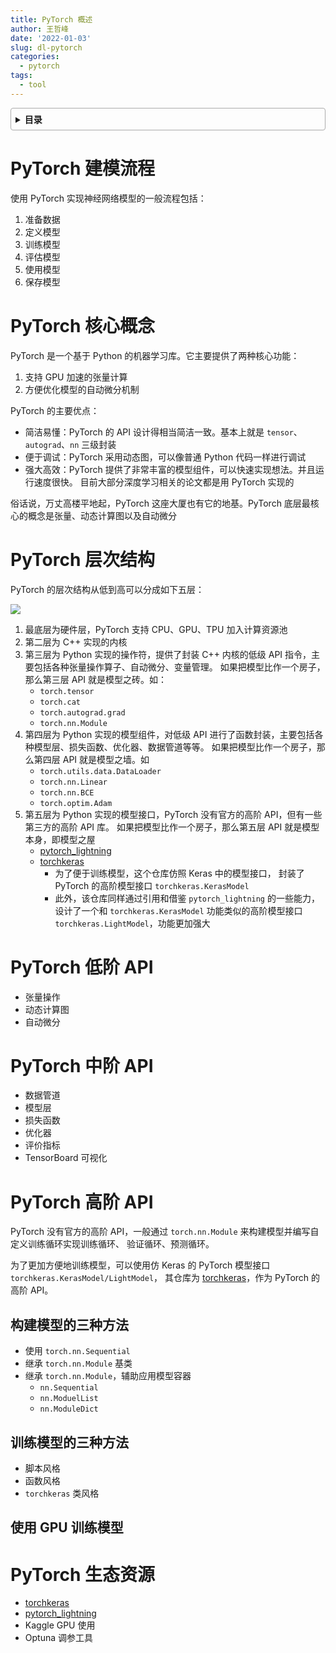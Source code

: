 ```yaml
---
title: PyTorch 概述
author: 王哲峰
date: '2022-01-03'
slug: dl-pytorch
categories:
  - pytorch
tags:
  - tool
---
```


<style>
details {
    border: 1px solid #aaa;
    border-radius: 4px;
    padding: .5em .5em 0;
}
summary {
    font-weight: bold;
    margin: -.5em -.5em 0;
    padding: .5em;
}
details[open] {
    padding: .5em;
}
details[open] summary {
    border-bottom: 1px solid #aaa;
    margin-bottom: .5em;
}
img {
    pointer-events: none;
}
</style>

<details><summary>目录</summary><p>

- [PyTorch 建模流程](#pytorch-建模流程)
- [PyTorch 核心概念](#pytorch-核心概念)
- [PyTorch 层次结构](#pytorch-层次结构)
- [PyTorch 低阶 API](#pytorch-低阶-api)
- [PyTorch 中阶 API](#pytorch-中阶-api)
- [PyTorch 高阶 API](#pytorch-高阶-api)
  - [构建模型的三种方法](#构建模型的三种方法)
  - [训练模型的三种方法](#训练模型的三种方法)
  - [使用 GPU 训练模型](#使用-gpu-训练模型)
- [PyTorch 生态资源](#pytorch-生态资源)
</p></details><p></p>

# PyTorch 建模流程

使用 PyTorch 实现神经网络模型的一般流程包括：

1. 准备数据
2. 定义模型
3. 训练模型
4. 评估模型
5. 使用模型
6. 保存模型

# PyTorch 核心概念

PyTorch 是一个基于 Python 的机器学习库。它主要提供了两种核心功能：

1. 支持 GPU 加速的张量计算
2. 方便优化模型的自动微分机制

PyTorch 的主要优点：

* 简洁易懂：PyTorch 的 API 设计得相当简洁一致。基本上就是 `tensor`、`autograd`、`nn` 三级封装
* 便于调试：PyTorch 采用动态图，可以像普通 Python 代码一样进行调试
* 强大高效：PyTorch 提供了非常丰富的模型组件，可以快速实现想法。并且运行速度很快。
  目前大部分深度学习相关的论文都是用 PyTorch 实现的

俗话说，万丈高楼平地起，PyTorch 这座大厦也有它的地基。PyTorch 底层最核心的概念是张量、动态计算图以及自动微分

# PyTorch 层次结构

PyTorch 的层次结构从低到高可以分成如下五层：

![](https://tva1.sinaimg.cn/large/e6c9d24egy1h5hw3zgu7ij212w0lwjt3.jpg)

1. 最底层为硬件层，PyTorch 支持 CPU、GPU、TPU 加入计算资源池
2. 第二层为 C++ 实现的内核
3. 第三层为 Python 实现的操作符，提供了封装 C++ 内核的低级 API 指令，主要包括各种张量操作算子、自动微分、变量管理。
   如果把模型比作一个房子，那么第三层 API 就是模型之砖。如：
    - `torch.tensor`
    - `torch.cat`
    - `torch.autograd.grad`
    - `torch.nn.Module`
4. 第四层为 Python 实现的模型组件，对低级 API 进行了函数封装，主要包括各种模型层、损失函数、优化器、数据管道等等。
   如果把模型比作一个房子，那么第四层 API 就是模型之墙。如
    - `torch.utils.data.DataLoader`
    - `torch.nn.Linear`
    - `torch.nn.BCE`
    - `torch.optim.Adam`
5. 第五层为 Python 实现的模型接口，PyTorch 没有官方的高阶 API，但有一些第三方的高阶 API 库。
   如果把模型比作一个房子，那么第五层 API 就是模型本身，即模型之屋
    - [pytorch_lightning](https://www.pytorchlightning.ai/)
    - [torchkeras](https://github.com/lyhue1991/torchkeras)
        - 为了便于训练模型，这个仓库仿照 Keras 中的模型接口，
          封装了 PyTorch 的高阶模型接口 `torchkeras.KerasModel`
        - 此外，该仓库同样通过引用和借鉴 `pytorch_lightning` 的一些能力，
          设计了一个和 `torchkeras.KerasModel` 功能类似的高阶模型接口 `torchkeras.LightModel`，功能更加强大

# PyTorch 低阶 API

* 张量操作
* 动态计算图
* 自动微分

# PyTorch 中阶 API

* 数据管道
* 模型层
* 损失函数
* 优化器
* 评价指标
* TensorBoard 可视化

# PyTorch 高阶 API

PyTorch 没有官方的高阶 API，一般通过 `torch.nn.Module` 来构建模型并编写自定义训练循环实现训练循环、
验证循环、预测循环。

为了更加方便地训练模型，可以使用仿 Keras 的 PyTorch 模型接口 `torchkeras.KerasModel/LightModel`，
其仓库为 [torchkeras](https://github.com/lyhue1991/torchkeras)，作为 PyTorch 的高阶 API。

## 构建模型的三种方法

- 使用 `torch.nn.Sequential` 
- 继承 `torch.nn.Module` 基类
- 继承 `torch.nn.Module`，辅助应用模型容器
    - `nn.Sequential`
    - `nn.ModuelList`
    - `nn.ModuleDict`

## 训练模型的三种方法

- 脚本风格
- 函数风格
- `torchkeras` 类风格

## 使用 GPU 训练模型


# PyTorch 生态资源

* [torchkeras](https://github.com/lyhue1991/torchkeras)
* [pytorch_lightning](https://www.pytorchlightning.ai/)
* Kaggle GPU 使用
* Optuna 调参工具

